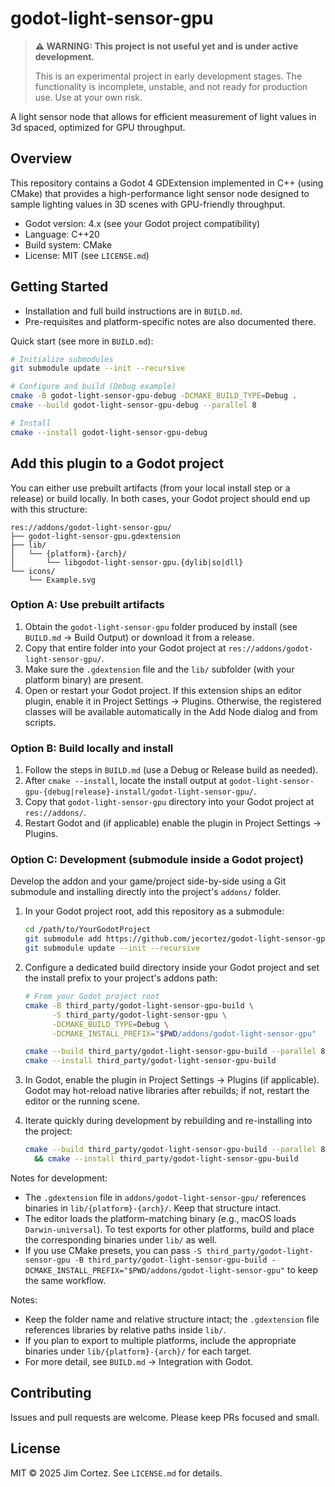 # godot-light-sensor-gpu

> **⚠️ WARNING: This project is not useful yet and is under active development.**
>
> This is an experimental project in early development stages. The functionality is incomplete, unstable, and not ready for production use. Use at your own risk.

A light sensor node that allows for efficient measurement of light values in 3d spaced, optimized for GPU throughput.

## Overview

This repository contains a Godot 4 GDExtension implemented in C++ (using CMake) that provides a high-performance light sensor node designed to sample lighting values in 3D scenes with GPU-friendly throughput.

- Godot version: 4.x (see your Godot project compatibility)
- Language: C++20
- Build system: CMake
- License: MIT (see `LICENSE.md`)

## Getting Started

- Installation and full build instructions are in `BUILD.md`.
- Pre-requisites and platform-specific notes are also documented there.

Quick start (see more in `BUILD.md`):

```bash
# Initialize submodules
git submodule update --init --recursive

# Configure and build (Debug example)
cmake -B godot-light-sensor-gpu-debug -DCMAKE_BUILD_TYPE=Debug .
cmake --build godot-light-sensor-gpu-debug --parallel 8

# Install
cmake --install godot-light-sensor-gpu-debug
```

## Add this plugin to a Godot project

You can either use prebuilt artifacts (from your local install step or a release) or build locally. In both cases, your Godot project should end up with this structure:

```text
res://addons/godot-light-sensor-gpu/
├── godot-light-sensor-gpu.gdextension
├── lib/
│   └── {platform}-{arch}/
│       └── libgodot-light-sensor-gpu.{dylib|so|dll}
└── icons/
    └── Example.svg
```

### Option A: Use prebuilt artifacts

1. Obtain the `godot-light-sensor-gpu` folder produced by install (see `BUILD.md` → Build Output) or download it from a release.
2. Copy that entire folder into your Godot project at `res://addons/godot-light-sensor-gpu/`.
3. Make sure the `.gdextension` file and the `lib/` subfolder (with your platform binary) are present.
4. Open or restart your Godot project. If this extension ships an editor plugin, enable it in Project Settings → Plugins. Otherwise, the registered classes will be available automatically in the Add Node dialog and from scripts.

### Option B: Build locally and install

1. Follow the steps in `BUILD.md` (use a Debug or Release build as needed).
2. After `cmake --install`, locate the install output at `godot-light-sensor-gpu-{debug|release}-install/godot-light-sensor-gpu/`.
3. Copy that `godot-light-sensor-gpu` directory into your Godot project at `res://addons/`.
4. Restart Godot and (if applicable) enable the plugin in Project Settings → Plugins.

### Option C: Development (submodule inside a Godot project)

Develop the addon and your game/project side-by-side using a Git submodule and installing directly into the project's `addons/` folder.

1. In your Godot project root, add this repository as a submodule:

   ```bash
   cd /path/to/YourGodotProject
   git submodule add https://github.com/jecortez/godot-light-sensor-gpu third_party/godot-light-sensor-gpu
   git submodule update --init --recursive
   ```

2. Configure a dedicated build directory inside your Godot project and set the install prefix to your project's addons path:

   ```bash
   # From your Godot project root
   cmake -B third_party/godot-light-sensor-gpu-build \
         -S third_party/godot-light-sensor-gpu \
         -DCMAKE_BUILD_TYPE=Debug \
         -DCMAKE_INSTALL_PREFIX="$PWD/addons/godot-light-sensor-gpu"

   cmake --build third_party/godot-light-sensor-gpu-build --parallel 8
   cmake --install third_party/godot-light-sensor-gpu-build
   ```

3. In Godot, enable the plugin in Project Settings → Plugins (if applicable). Godot may hot-reload native libraries after rebuilds; if not, restart the editor or the running scene.

4. Iterate quickly during development by rebuilding and re-installing into the project:

   ```bash
   cmake --build third_party/godot-light-sensor-gpu-build --parallel 8 \
     && cmake --install third_party/godot-light-sensor-gpu-build
   ```

Notes for development:

- The `.gdextension` file in `addons/godot-light-sensor-gpu/` references binaries in `lib/{platform}-{arch}/`. Keep that structure intact.
- The editor loads the platform-matching binary (e.g., macOS loads `Darwin-universal`). To test exports for other platforms, build and place the corresponding binaries under `lib/` as well.
- If you use CMake presets, you can pass `-S third_party/godot-light-sensor-gpu -B third_party/godot-light-sensor-gpu-build -DCMAKE_INSTALL_PREFIX="$PWD/addons/godot-light-sensor-gpu"` to keep the same workflow.

Notes:

- Keep the folder name and relative structure intact; the `.gdextension` file references libraries by relative paths inside `lib/`.
- If you plan to export to multiple platforms, include the appropriate binaries under `lib/{platform}-{arch}/` for each target.
- For more detail, see `BUILD.md` → Integration with Godot.

## Contributing

Issues and pull requests are welcome. Please keep PRs focused and small.

## License

MIT © 2025 Jim Cortez. See `LICENSE.md` for details.
